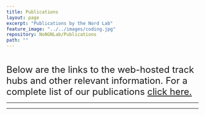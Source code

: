 ```yaml
---
title: Publications
layout: page
excerpt: "Publications by the Nord Lab"
feature_image: "../../images/coding.jpg"
repository: NoNGNLab/Publications
path: ""
---
```


<font size="5">
  <div style="align: center; margin-top: 40px;">Below are the links to the web-hosted track hubs and other relevant information. 
     For a complete list of our publications <a href="https://nordlab.faculty.ucdavis.edu/publications/" target="_blank">click here.</a>
  </div>
</font>
<hr width="100%" style="top-margin: -200px;">

<font size="6">
  <div id="publications"></div>
</font>

___

<script src="../../scripts/pub.js"></script>
